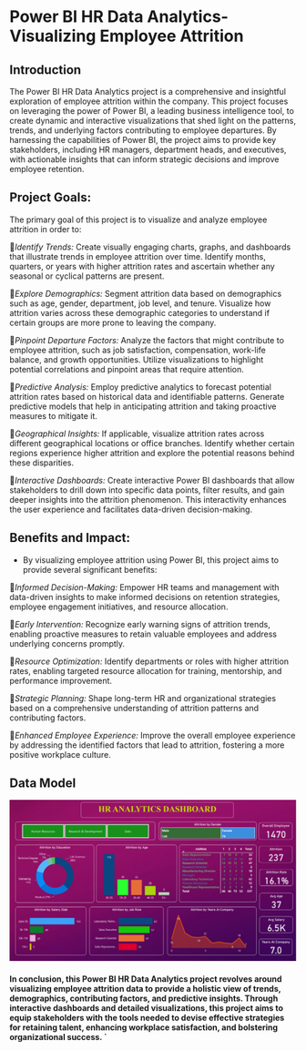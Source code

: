 # Power BI HR Data Analytics-Visualizing Employee Attrition

## Introduction

The Power BI HR Data Analytics project is a comprehensive and insightful exploration of employee attrition within the company. This project focuses on leveraging the power of Power BI, a leading business intelligence tool, to create dynamic and interactive visualizations that shed light on the patterns, trends, and underlying factors contributing to employee departures. By harnessing the capabilities of Power BI, the project aims to provide key stakeholders, including HR managers, department heads, and executives, with actionable insights that can inform strategic decisions and improve employee retention.

## Project Goals: 
The primary goal of this project is to visualize and analyze employee attrition in order to:

📌*Identify Trends:* Create visually engaging charts, graphs, and dashboards that illustrate trends in employee attrition over time. Identify months, quarters, or years with higher attrition rates and ascertain whether any seasonal or cyclical patterns are present.

📌*Explore Demographics:* Segment attrition data based on demographics such as age, gender, department, job level, and tenure. Visualize how attrition varies across these demographic categories to understand if certain groups are more prone to leaving the company.

📌*Pinpoint Departure Factors:* Analyze the factors that might contribute to employee attrition, such as job satisfaction, compensation, work-life balance, and growth opportunities. Utilize visualizations to highlight potential correlations and pinpoint areas that require attention.

📌*Predictive Analysis:* Employ predictive analytics to forecast potential attrition rates based on historical data and identifiable patterns. Generate predictive models that help in anticipating attrition and taking proactive measures to mitigate it.

📌*Geographical Insights:* If applicable, visualize attrition rates across different geographical locations or office branches. Identify whether certain regions experience higher attrition and explore the potential reasons behind these disparities.

📌*Interactive Dashboards:* Create interactive Power BI dashboards that allow stakeholders to drill down into specific data points, filter results, and gain deeper insights into the attrition phenomenon. This interactivity enhances the user experience and facilitates data-driven decision-making.

## Benefits and Impact:
 - By visualizing employee attrition using Power BI, this project aims to provide several significant benefits:

📌*Informed Decision-Making:* Empower HR teams and management with data-driven insights to make informed decisions on retention strategies, employee engagement initiatives, and resource allocation.

📌*Early Intervention:* Recognize early warning signs of attrition trends, enabling proactive measures to retain valuable employees and address underlying concerns promptly.

📌*Resource Optimization:* Identify departments or roles with higher attrition rates, enabling targeted resource allocation for training, mentorship, and performance improvement.

📌*Strategic Planning:* Shape long-term HR and organizational strategies based on a comprehensive understanding of attrition patterns and contributing factors.

📌*Enhanced Employee Experience:* Improve the overall employee experience by addressing the identified factors that lead to attrition, fostering a more positive workplace culture.

## Data Model
<img src="HR_data_analytics.png">



 
 #### In conclusion, this Power BI HR Data Analytics project revolves around visualizing employee attrition data to provide a holistic view of trends, demographics, contributing factors, and predictive insights. Through interactive dashboards and detailed visualizations, this project aims to equip stakeholders with the tools needed to devise effective strategies for retaining talent, enhancing workplace satisfaction, and bolstering organizational success. `



























